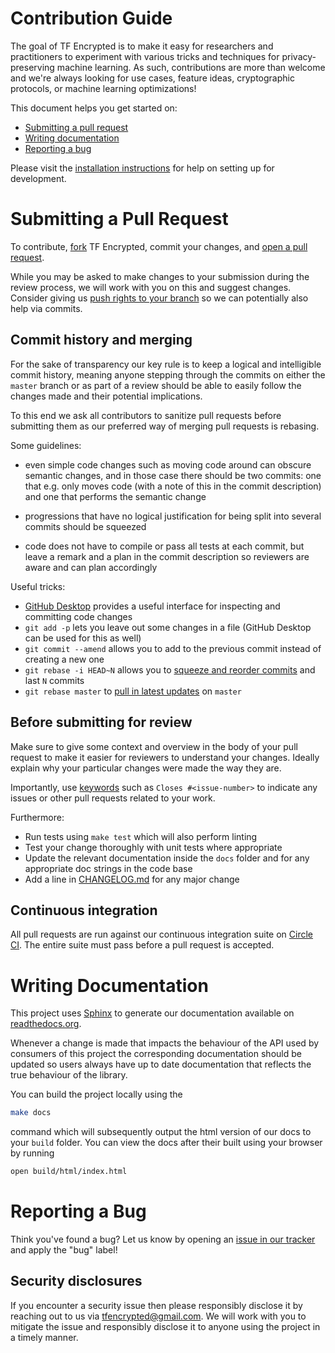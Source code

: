 # Contribution Guide

The goal of TF Encrypted is to make it easy for researchers and practitioners to experiment with various tricks and techniques for privacy-preserving machine learning. As such, contributions are more than welcome and we're always looking for use cases, feature ideas, cryptographic protocols, or machine learning optimizations!

This document helps you get started on:

- [Submitting a pull request](#submitting-a-pull-request)
- [Writing documentation](#writing-documentation)
- [Reporting a bug](#reporting-a-bug)

Please visit the [installation instructions](./INSTALL.md) for help on setting up for development.

# Submitting a Pull Request

To contribute, [fork](https://help.github.com/articles/fork-a-repo/) TF Encrypted, commit your changes, and [open a pull request](https://help.github.com/articles/using-pull-requests/).

While you may be asked to make changes to your submission during the review process, we will work with you on this and suggest changes. Consider giving us [push rights to your branch](https://help.github.com/articles/allowing-changes-to-a-pull-request-branch-created-from-a-fork/) so we can potentially also help via commits.

## Commit history and merging

For the sake of transparency our key rule is to keep a logical and intelligible commit history, meaning anyone stepping through the commits on either the `master` branch or as part of a review should be able to easily follow the changes made and their potential implications.

To this end we ask all contributors to sanitize pull requests before submitting them as our preferred way of merging pull requests is rebasing.

Some guidelines:

- even simple code changes such as moving code around can obscure semantic changes, and in those case there should be two commits: one that e.g. only moves code (with a note of this in the commit description) and one that performs the semantic change

- progressions that have no logical justification for being split into several commits should be squeezed

- code does not have to compile or pass all tests at each commit, but leave a remark and a plan in the commit description so reviewers are aware and can plan accordingly

Useful tricks:

- [GitHub Desktop](https://desktop.github.com/) provides a useful interface for inspecting and committing code changes
- `git add -p` lets you leave out some changes in a file (GitHub Desktop can be used for this as well)
- `git commit --amend` allows you to add to the previous commit instead of creating a new one
- `git rebase -i HEAD~N` allows you to [squeeze and reorder commits](https://git-scm.com/book/en/v2/Git-Tools-Rewriting-History) and last `N` commits
- `git rebase master` to [pull in latest updates](https://git-scm.com/book/en/v2/Git-Branching-Rebasing) on `master`

## Before submitting for review

Make sure to give some context and overview in the body of your pull request to make it easier for reviewers to understand your changes. Ideally explain why your particular changes were made the way they are.

Importantly, use [keywords](https://help.github.com/en/articles/closing-issues-using-keywords) such as `Closes #<issue-number>` to indicate any issues or other pull requests related to your work.

Furthermore:

- Run tests using `make test` which will also perform linting
- Test your change thoroughly with unit tests where appropriate
- Update the relevant documentation inside the `docs` folder and for any appropriate doc strings in the code base
- Add a line in [CHANGELOG.md](../CHANGELOG.md) for any major change

## Continuous integration

All pull requests are run against our continuous integration suite on [Circle CI](https://circleci.com/gh/mortendahl/workflows/tf-encrypted). The entire suite must pass before a pull request is accepted.

# Writing Documentation

This project uses [Sphinx](http://www.sphinx-doc.org/en/master/) to generate our documentation available on [readthedocs.org](https://tf-encrypted.readthedocs.io/en/latest/index.html).

Whenever a change is made that impacts the behaviour of the API used by
consumers of this project the corresponding documentation should be updated so
users always have up to date documentation that reflects the true behaviour of
the library.

You can build the project locally using the 

```sh
make docs
```

command which will
subsequently output the html version of our docs to your `build` folder. You
can view the docs after their built using your browser by running

```sh
open build/html/index.html
```

# Reporting a Bug

Think you've found a bug? Let us know by opening an [issue in our tracker](https://github.com/mortendahl/tf-encrypted/issues) and apply the "bug" label!

## Security disclosures

If you encounter a security issue then please responsibly disclose it by reaching out to us via [tfencrypted@gmail.com](mailto:tfencrypted@gmail.com). We will work with you to mitigate the issue and responsibly disclose it to anyone using the project in a timely manner.
